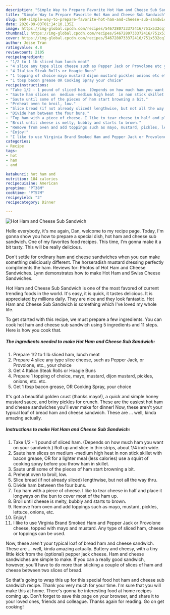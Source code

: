 ```yaml
---
description: "Simple Way to Prepare Favorite Hot Ham and Cheese Sub Sandwich"
title: "Simple Way to Prepare Favorite Hot Ham and Cheese Sub Sandwich"
slug: 969-simple-way-to-prepare-favorite-hot-ham-and-cheese-sub-sandwich
date: 2020-09-03T01:14:10.135Z
image: https://img-global.cpcdn.com/recipes/5467280733372416/751x532cq70/hot-ham-and-cheese-sub-sandwich-recipe-main-photo.jpg
thumbnail: https://img-global.cpcdn.com/recipes/5467280733372416/751x532cq70/hot-ham-and-cheese-sub-sandwich-recipe-main-photo.jpg
cover: https://img-global.cpcdn.com/recipes/5467280733372416/751x532cq70/hot-ham-and-cheese-sub-sandwich-recipe-main-photo.jpg
author: Jesse Tran
ratingvalue: 4.8
reviewcount: 2105
recipeingredient:
- "1/2 to 1 lb sliced ham lunch meat"
- "4 slice any type slice cheese such as Pepper Jack or Provolone etc your choice"
- "4 Italian Steak Rolls or Hoagie Buns"
- "1 topping of choice mayo mustard dijon mustard pickles onions etc etc"
- "1 tbsp bacon grease OR Cooking Spray your choice"
recipeinstructions:
- "Take 1/2 - 1 pound of sliced ham. (Depends on how much ham you want on your sandwich.)  Roll up and slice in thin strips, about 1/4 inch wide."
- "Saute ham slices on  medium -medium high heat  in non stick skillet with bacon grease, OR for a lighter meal (less calories) use a squirt of cooking spray before you throw ham in skillet."
- "Saute until some of the pieces of ham start browning a bit."
- "Preheat oven to broil, low."
- "Slice bread (if not already sliced) lengthwise, but not all the way thru."
- "Divide ham between the four buns."
- "Top ham with a piece of cheese. I like to tear cheese in half and place it longways on the bun to cover most of the ham up."
- "Broil until cheese is melty, bubbly and starts to brown."
- "Remove from oven and add toppings such as mayo, mustard, pickles, lettuce, onions, etc."
- "Enjoy!"
- "I like to use Virginia Brand Smoked Ham and Pepper Jack or Provolone cheese, topped with mayo and mustard.  Any type of sliced ham, cheese  or toppings can be used."
categories:
- Recipe
tags:
- hot
- ham
- and

katakunci: hot ham and 
nutrition: 184 calories
recipecuisine: American
preptime: "PT38M"
cooktime: "PT57M"
recipeyield: "2"
recipecategory: Dinner

---
```



![Hot Ham and Cheese Sub Sandwich](https://img-global.cpcdn.com/recipes/5467280733372416/751x532cq70/hot-ham-and-cheese-sub-sandwich-recipe-main-photo.jpg)

Hello everybody, it's me again, Dan, welcome to my recipe page. Today, I'm gonna show you how to prepare a special dish, hot ham and cheese sub sandwich. One of my favorites food recipes. This time, I'm gonna make it a bit tasty. This will be really delicious.

Don&#39;t settle for ordinary ham and cheese sandwiches when you can make something deliciously different. The horseradish mustard dressing perfectly compliments the ham. Reviews for: Photos of Hot Ham and Cheese Sandwiches. Lynn demonstrates how to make Hot Ham and Swiss Cheese Sandwiches.

Hot Ham and Cheese Sub Sandwich is one of the most favored of current trending foods in the world. It's easy, it is quick, it tastes delicious. It is appreciated by millions daily. They are nice and they look fantastic. Hot Ham and Cheese Sub Sandwich is something which I've loved my whole life.


To get started with this recipe, we must prepare a few ingredients. You can cook hot ham and cheese sub sandwich using 5 ingredients and 11 steps. Here is how you cook that.

<!--inarticleads1-->

##### The ingredients needed to make Hot Ham and Cheese Sub Sandwich:

1. Prepare 1/2 to 1 lb sliced ham, lunch meat
1. Prepare 4 slice any type slice cheese, such as Pepper Jack, or Provolone, etc., your choice
1. Get 4 Italian Steak Rolls or Hoagie Buns
1. Prepare 1 topping of choice, mayo, mustard, dijon mustard, pickles, onions, etc. etc.
1. Get 1 tbsp bacon grease, OR Cooking Spray, your choice


It&#39;s got a beautiful golden crust (thanks mayo!), a quick and simple honey mustard sauce, and briny pickles for crunch. These are the easiest hot ham and cheese sandwiches you&#39;ll ever make for dinner! Now, these aren&#39;t your typical loaf of bread ham and cheese sandwich. These are … well, kinda amazing actually. 

<!--inarticleads2-->

##### Instructions to make Hot Ham and Cheese Sub Sandwich:

1. Take 1/2 - 1 pound of sliced ham. (Depends on how much ham you want on your sandwich.)  Roll up and slice in thin strips, about 1/4 inch wide.
1. Saute ham slices on  medium -medium high heat  in non stick skillet with bacon grease, OR for a lighter meal (less calories) use a squirt of cooking spray before you throw ham in skillet.
1. Saute until some of the pieces of ham start browning a bit.
1. Preheat oven to broil, low.
1. Slice bread (if not already sliced) lengthwise, but not all the way thru.
1. Divide ham between the four buns.
1. Top ham with a piece of cheese. I like to tear cheese in half and place it longways on the bun to cover most of the ham up.
1. Broil until cheese is melty, bubbly and starts to brown.
1. Remove from oven and add toppings such as mayo, mustard, pickles, lettuce, onions, etc.
1. Enjoy!
1. I like to use Virginia Brand Smoked Ham and Pepper Jack or Provolone cheese, topped with mayo and mustard.  Any type of sliced ham, cheese  or toppings can be used.


Now, these aren&#39;t your typical loaf of bread ham and cheese sandwich. These are … well, kinda amazing actually. Buttery and cheesy, with a tiny little kick from the (optional) pepper jack cheese. Ham and cheese sandwiches are simple to make. If you can a really good sandwich, however, you&#39;ll have to do more than sticking a couple of slices of ham and cheese between two slices of bread. 

So that's going to wrap this up for this special food hot ham and cheese sub sandwich recipe. Thank you very much for your time. I'm sure that you will make this at home. There's gonna be interesting food at home recipes coming up. Don't forget to save this page on your browser, and share it to your loved ones, friends and colleague. Thanks again for reading. Go on get cooking!
